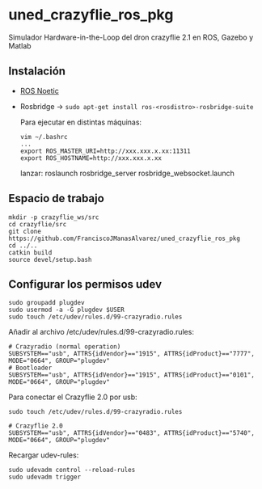# uned_crazyflie_ros_pkg
Simulador Hardware-in-the-Loop del dron crazyflie 2.1 en ROS, Gazebo y Matlab

## Instalación ##
- [ROS Noetic](http://wiki.ros.org/noetic/Installation)
- Rosbridge -> `sudo apt-get install ros-<rosdistro>-rosbridge-suite`
  
  Para ejecutar en distintas máquinas:
  ```
  vim ~/.bashrc
  ...
  export ROS_MASTER_URI=http://xxx.xxx.x.xx:11311
  export ROS_HOSTNAME=http://xxx.xxx.x.xx
  ```
  lanzar:
  roslaunch rosbridge_server rosbridge_websocket.launch
  
  
## Espacio de trabajo ##
```
mkdir -p crazyflie_ws/src
cd crazyflie/src
git clone https://github.com/FranciscoJManasAlvarez/uned_crazyflie_ros_pkg
cd ../..
catkin build
source devel/setup.bash
```

## Configurar los permisos udev
```
sudo groupadd plugdev
sudo usermod -a -G plugdev $USER
sudo touch /etc/udev/rules.d/99-crazyradio.rules
```

Añadir al archivo /etc/udev/rules.d/99-crazyradio.rules:
```
# Crazyradio (normal operation)
SUBSYSTEM=="usb", ATTRS{idVendor}=="1915", ATTRS{idProduct}=="7777", MODE="0664", GROUP="plugdev"
# Bootloader
SUBSYSTEM=="usb", ATTRS{idVendor}=="1915", ATTRS{idProduct}=="0101", MODE="0664", GROUP="plugdev"
```
Para conectar el Crazyflie 2.0 por usb:
```
sudo touch /etc/udev/rules.d/99-crazyradio.rules
```
```
# Crazyflie 2.0
SUBSYSTEM=="usb", ATTRS{idVendor}=="0483", ATTRS{idProduct}=="5740", MODE="0664", GROUP="plugdev"
```
Recargar udev-rules:
```
sudo udevadm control --reload-rules
sudo udevadm trigger
```
